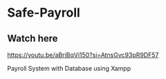 # Safe-Payroll

## Watch here
https://youtu.be/aBriBqVi150?si=AtnsGvc93pR9DF57

Payroll System with Database using Xampp
